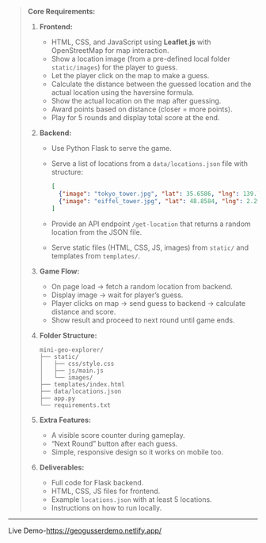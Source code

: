 
>
> **Core Requirements:**
>
> 1. **Frontend:**
>
>    * HTML, CSS, and JavaScript using **Leaflet.js** with OpenStreetMap for map interaction.
>    * Show a location image (from a pre-defined local folder `static/images`) for the player to guess.
>    * Let the player click on the map to make a guess.
>    * Calculate the distance between the guessed location and the actual location using the haversine formula.
>    * Show the actual location on the map after guessing.
>    * Award points based on distance (closer = more points).
>    * Play for 5 rounds and display total score at the end.
>
> 2. **Backend:**
>
>    * Use Python Flask to serve the game.
>    * Serve a list of locations from a `data/locations.json` file with structure:
>
>      ```json
>      [
>        {"image": "tokyo_tower.jpg", "lat": 35.6586, "lng": 139.7454},
>        {"image": "eiffel_tower.jpg", "lat": 48.8584, "lng": 2.2945}
>      ]
>      ```
>    * Provide an API endpoint `/get-location` that returns a random location from the JSON file.
>    * Serve static files (HTML, CSS, JS, images) from `static/` and templates from `templates/`.
>
> 3. **Game Flow:**
>
>    * On page load → fetch a random location from backend.
>    * Display image → wait for player’s guess.
>    * Player clicks on map → send guess to backend → calculate distance and score.
>    * Show result and proceed to next round until game ends.
>
> 4. **Folder Structure:**
>
>    ```
>    mini-geo-explorer/
>    ├── static/
>    │   ├── css/style.css
>    │   ├── js/main.js
>    │   └── images/
>    ├── templates/index.html
>    ├── data/locations.json
>    ├── app.py
>    └── requirements.txt
>    ```
>
> 5. **Extra Features:**
>
>    * A visible score counter during gameplay.
>    * “Next Round” button after each guess.
>    * Simple, responsive design so it works on mobile too.
>
> 6. **Deliverables:**
>
>    * Full code for Flask backend.
>    * HTML, CSS, JS files for frontend.
>    * Example `locations.json` with at least 5 locations.
>    * Instructions on how to run locally.

---

Live Demo-https://geogusserdemo.netlify.app/
